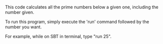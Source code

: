 This code calculates all the prime numbers below a given one, including the number given.

To run this program, simply execute the 'run' command followed by the number you want.

For example, while on SBT in terminal, type "run 25".